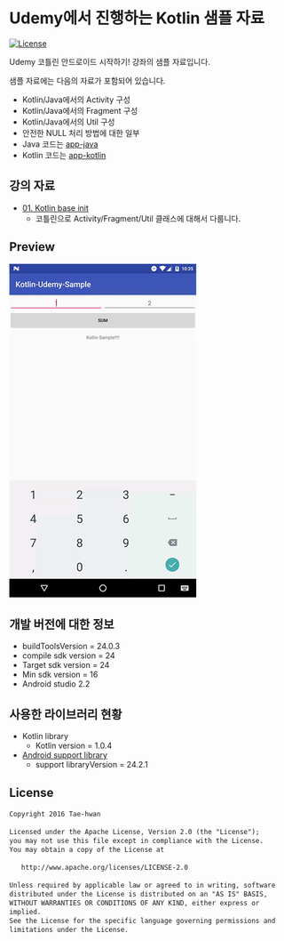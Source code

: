 # Udemy에서 진행하는 Kotlin 샘플 자료

[![License](https://img.shields.io/hexpm/l/plug.svg)]()

Udemy 코틀린 안드로이드 시작하기! 강좌의 샘플 자료입니다.

샘플 자료에는 다음의 자료가 포함되어 있습니다.

- Kotlin/Java에서의 Activity 구성
- Kotlin/Java에서의 Fragment 구성
- Kotlin/Java에서의 Util 구성
- 안전한 NULL 처리 방법에 대한 일부
- Java 코드는 [app-java](https://github.com/taehwandev/Kotlin-Udemy-Sample/tree/01-base-init/app-java)
- Kotlin 코드는 [app-kotlin](https://github.com/taehwandev/Kotlin-Udemy-Sample/tree/01-base-init/app-kotlin)

## 강의 자료

- [01. Kotlin base init](https://github.com/taehwandev/Kotlin-Udemy-Sample/tree/01-base-init)
  - 코틀린으로 Activity/Fragment/Util 클래스에 대해서 다룹니다.


## Preview

![01-base-init]


## 개발 버전에 대한 정보
- buildToolsVersion = 24.0.3
- compile sdk version = 24
- Target sdk version = 24
- Min sdk version = 16
- Android studio 2.2

## 사용한 라이브러리 현황
- Kotlin library
    - Kotlin version = 1.0.4
- [Android support library](https://developer.android.com/topic/libraries/support-library/revisions.html)
    - support libraryVersion = 24.2.1

## License

```
Copyright 2016 Tae-hwan

Licensed under the Apache License, Version 2.0 (the "License");
you may not use this file except in compliance with the License.
You may obtain a copy of the License at

   http://www.apache.org/licenses/LICENSE-2.0

Unless required by applicable law or agreed to in writing, software
distributed under the License is distributed on an "AS IS" BASIS,
WITHOUT WARRANTIES OR CONDITIONS OF ANY KIND, either express or implied.
See the License for the specific language governing permissions and
limitations under the License.
```

[01-base-init]: images/01-base-init.gif

